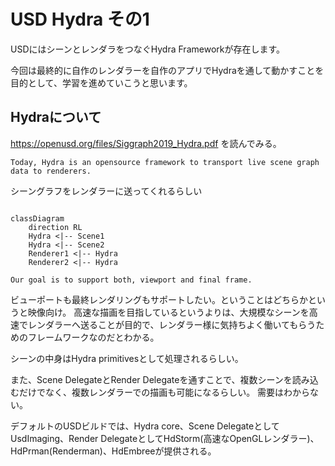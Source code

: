 # USD Hydra その1　

USDにはシーンとレンダラをつなぐHydra Frameworkが存在します。

今回は最終的に自作のレンダラーを自作のアプリでHydraを通して動かすことを目的として、学習を進めていこうと思います。

## Hydraについて

https://openusd.org/files/Siggraph2019_Hydra.pdf
を読んでみる。

~~~ 
Today, Hydra is an opensource framework to transport live scene graph data to renderers.
~~~ 

シーングラフをレンダラーに送ってくれるらしい

``` mermaid

classDiagram
    direction RL
    Hydra <|-- Scene1
    Hydra <|-- Scene2
    Renderer1 <|-- Hydra
    Renderer2 <|-- Hydra
```
~~~
Our goal is to support both, viewport and final frame.
~~~
ビューポートも最終レンダリングもサポートしたい。ということはどちらかというと映像向け。
高速な描画を目指しているというよりは、大規模なシーンを高速でレンダラーへ送ることが目的で、レンダラー様に気持ちよく働いてもらうためのフレームワークなのだとわかる。

シーンの中身はHydra primitivesとして処理されるらしい。

また、Scene DelegateとRender Delegateを通すことで、複数シーンを読み込むだけでなく、複数レンダラーでの描画も可能になるらしい。
需要はわからない。

デフォルトのUSDビルドでは、Hydra core、Scene DelegateとしてUsdImaging、Render DelegateとしてHdStorm(高速なOpenGLレンダラー)、HdPrman(Renderman)、HdEmbreeが提供される。

